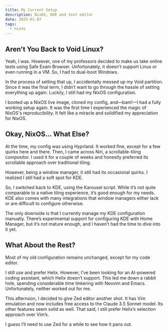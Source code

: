 ```yaml
---
title: My Current Setup
description: NixOS, KDE and text editor
date: 2025-01-07
tags:
  - nixos
---
```




## Aren't You Back to Void Linux?
Yeah, I was. However, one of my professors decided to make us take online tests using Safe Exam Browser. Unfortunately, it doesn’t support Linux or even running in a VM. So, I had to dual-boot Windows.  

In the process of setting that up, I accidentally messed up my Void partition. Since it was the final term, I didn’t want to go through the hassle of setting everything up again. Luckily, I still had my NixOS configuration.  

I booted up a NixOS live image, cloned my config, and—bam!—I had a fully working setup again. It was the first time I experienced the magic of NixOS's reproducibility. It felt like a miracle and solidified my appreciation for NixOS.  

## Okay, NixOS... What Else?  
At the time, my config was using Hyprland. It worked fine, except for a few quirks here and there. Then, I came across Niri, a scrollable-tiling compositor. I used it for a couple of weeks and honestly preferred its scrollable approach over traditional tiling.  

However, being a window manager, it still had its occasional quirks. I realized I still had a soft spot for KDE.  

So, I switched back to KDE, using the Karousel script. While it’s not quite comparable to a native tiling experience, it’s good enough for my needs. KDE also comes with many integrations that window managers either lack or are difficult to configure otherwise.  

The only downside is that I currently manage my KDE configuration manually. There’s experimental support for configuring KDE with Home Manager, but it’s not mature enough, and I haven’t had the time to dive into it yet.  

## What About the Rest?  
Most of my old configuration remains unchanged, except for my code editor.  

I still use and prefer Helix. However, I’ve been looking for an AI-powered coding assistant, which Helix doesn’t support. This led me down a rabbit hole, spending considerable time tinkering with Neovim and Emacs. Unfortunately, neither worked out for me.  

This afternoon, I decided to give Zed editor another shot. It has Vim emulation and now includes free access to the Claude 3.5 Sonnet model. Its other features seem solid as well. That said, I still prefer Helix’s selection approach over Vim’s.  

I guess I’ll need to use Zed for a while to see how it pans out.  

